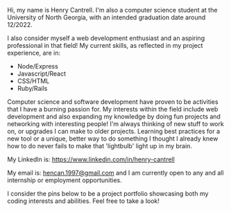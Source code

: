 Hi, my name is Henry Cantrell. I'm also a computer science student at the University of North Georgia, with an intended graduation date around 12/2022. 

I also consider myself a web development enthusiast and an aspiring professional in that field! My current skills, as reflected in my project experience, are in:

+ Node/Express
+ Javascript/React
+ CSS/HTML
+ Ruby/Rails

Computer science and software development have proven to be activities that I have a burning passion for. 
My interests within the field include web development and also expanding my knowledge by doing fun projects and networking with interesting people! I'm
always thinking of new stuff to work on, or upgrades I can make to older projects. Learning best practices for a new tool or a unique, better way to do something
I thought I already knew how to do never fails to make that 'lightbulb' light up in my brain.

My LinkedIn is: https://www.linkedin.com/in/henry-cantrell

My email is: hencan.1997@gmail.com and I am currently open to any and all internship or employment opportunities.

I consider the pins below to be a project portfolio showcasing both my coding interests and abilities. Feel free to take a look!

<!---
Henry-Cantrell/Henry-Cantrell is a ✨ special ✨ repository because its `README.md` (this file) appears on your GitHub profile.
You can click the Preview link to take a look at your changes.
--->
